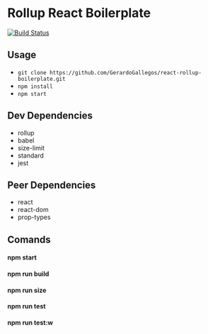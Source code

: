 # Rollup React Boilerplate
[![Build Status](https://travis-ci.org/GerardoGallegos/react-rollup-boilerplate.svg?branch=master)](https://travis-ci.org/GerardoGallegos/react-rollup-boilerplate)

## Usage
- ``git clone https://github.com/GerardoGallegos/react-rollup-boilerplate.git``
- ``npm install``
- ``npm start``

## Dev Dependencies
* rollup
* babel
* size-limit
* standard
* jest

## Peer Dependencies
* react
* react-dom
* prop-types

## Comands

#### npm start
#### npm run build
#### npm run size
#### npm run test
#### npm run test:w
